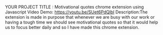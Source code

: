 YOUR PROJECT TITLE : Motivational quotes chrome extension using Javascript
 Video Demo: https://youtu.be/SUet6PdQlbI
 Description:The extension is made in purpose that whenever we are busy with our work or having a tough time we should see motivational quotes so that it would help us to focus better daily and so I have made this chrome extension.
